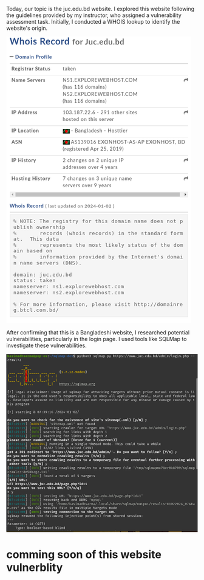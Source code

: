 Today, our topic is the juc.edu.bd website. I explored this website following the guidelines provided by my instructor, who assigned a vulnerability assessment task. Initially, I conducted a WHOIS lookup to identify the website's origin.

![Alt text](<Screenshot from 2024-01-02 08-35-01.png>)

After confirming that this is a Bangladeshi website, I researched potential vulnerabilities, particularly in the login page. I used tools like SQLMap to investigate these vulnerabilities.

![Alt text](image.png)

# comming soon of this website vulnerblity